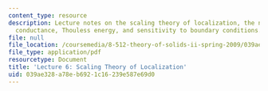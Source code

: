 ```yaml
---
content_type: resource
description: Lecture notes on the scaling theory of localization, the notion of dimensionless
  conductance, Thouless energy, and sensitivity to boundary conditions.
file: null
file_location: /coursemedia/8-512-theory-of-solids-ii-spring-2009/039ae328a78eb6921c16239e587e69d0_MIT8_512s09_lec06.pdf
file_type: application/pdf
resourcetype: Document
title: 'Lecture 6: Scaling Theory of Localization'
uid: 039ae328-a78e-b692-1c16-239e587e69d0
---
```

